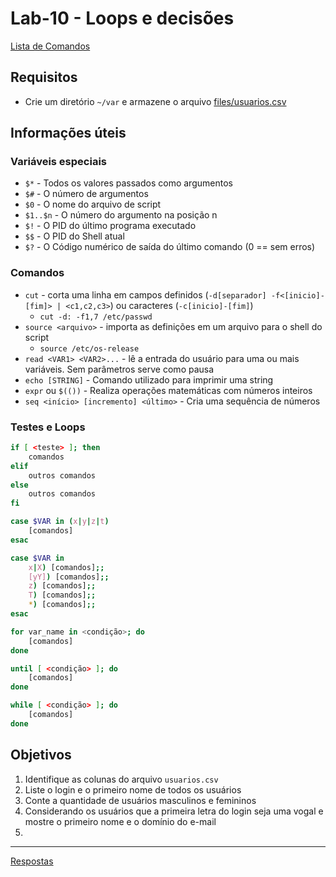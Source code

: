 # Lab-10 - Loops e decisões

[Lista de Comandos](../comandos.md)

## Requisitos

- Crie um diretório `~/var` e armazene o arquivo [files/usuarios.csv](usuarios.csv)

## Informações úteis

### Variáveis especiais

- `$*`  - Todos os valores passados como argumentos
- `$#` - O número de argumentos
- `$0`  - O nome do arquivo de script
- `$1..$n` - O número do argumento na posição n
- `$!` - O PID do último programa executado
- `$$` - O PID do Shell atual
- `$?` - O Código numérico de saída do último comando (0 == sem erros)

### Comandos

- `cut` - corta uma linha em campos definidos (`-d[separador] -f<[inicio]-[fim]> | <c1,c2,c3>`) ou caracteres (`-c[inicio]-[fim]`)
    - `cut -d: -f1,7 /etc/passwd`
- `source <arquivo>` - importa as definições em um arquivo para o shell do script
    - `source /etc/os-release`
- `read <VAR1> <VAR2>...` - lê a entrada do usuário para uma ou mais variáveis.  Sem parâmetros serve como pausa
- `echo [STRING]` - Comando utilizado para imprimir uma string
- `expr` ou `$(())` - Realiza operações matemáticas com números inteiros
- `seq <início> [incremento] <último>` - Cria uma sequência de números

### Testes e Loops

```bash
if [ <teste> ]; then
    comandos
elif
    outros comandos
else
    outros comandos
fi
```

```bash
case $VAR in (x|y|z|t)
    [comandos]
esac
```

```bash
case $VAR in
    x|X) [comandos];;
    [yY]) [comandos];;
    z) [comandos];;
    T) [comandos];;
    *) [comandos];;
esac
```

```bash
for var_name in <condição>; do
    [comandos]
done
```

```bash
until [ <condição> ]; do
    [comandos]
done
```

```bash
while [ <condição> ]; do
    [comandos]
done
```

## Objetivos

1. Identifique as colunas do arquivo `usuarios.csv`
2. Liste o login e o primeiro nome de todos os usuários
3. Conte a quantidade de usuários masculinos e femininos
4. Considerando os usuários que a primeira letra do login seja uma vogal e mostre o primeiro nome e o domínio do e-mail
5.

------------
[Respostas](respostas.md)
